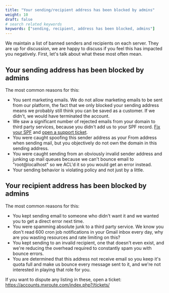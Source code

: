 ```yaml
---
title: "Your sending/recipient address has been blocked by admins"
weight: 10
draft: false
# search related keywords
keywords: ["sending, recipient, address has been blocked, admins"]
---
```


We maintain a list of banned senders and recipients on each server. They are up for discussion, we are happy to discuss if you feel this has impacted you negatively. First, let's talk about what these most often mean.

## Your sending address has been blocked by admins

The most common reasons for this:
- You sent marketing emails. We do not allow marketing emails to be sent from our platform, the fact that we only blocked your sending address means we probably still think you can be saved as a customer. If we didn't, we would have terminated the account.
- We saw a significant number of rejected emails from your domain to third party services, because you didn't add us to your SPF record. [Fix your SPF](https://mxroutedocs.com/dns/dnsrecords/) and [open a support ticket](https://accounts.mxroute.com/index.php?/tickets/).
- You were caught spoofing this sender address as your From address when sending mail, but you objectively do not own the domain in this sending address.
- You were caught sending from an obviously invalid sender address and junking up mail queues because we can't bounce email to "root@localhost" so we ACL'd it so you would get an error instead.
- Your sending behavior is violating policy and not just by a little.

## Your recipient address has been blocked by admins

The most common reasons for this:
- You kept sending email to someone who didn't want it and we wanted you to get a direct error next time.
- You were spamming absolute junk to a third party service. We know you don't read 600 cron job notifications in your Gmail inbox every day, why are you wasting resources and rate limiting on this?
- You kept sending to an invalid recipient, one that doesn't even exist, and we're reducing the overhead required to constantly spam you with bounce errors.
- You are determined that this address not receive email so you keep it's quota full and make us bounce every message sent to it, and we're not interested in playing that role for you.

If you want to dispute any listing in these, open a ticket: https://accounts.mxroute.com/index.php?/tickets/
